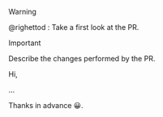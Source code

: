 > [!WARNING]
> @righettod : Take a first look at the PR.

> [!IMPORTANT]
> Describe the changes performed by the PR.

Hi,

...

Thanks in advance 😀.
